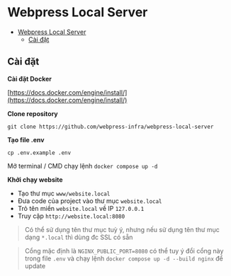 # Webpress Local Server

- [Webpress Local Server](#webpress-local-server)
  - [Cài đặt](#cài-đặt)


## Cài đặt

**Cài đặt Docker**

[https://docs.docker.com/engine/install/](https://docs.docker.com/engine/install/)

**Clone repository**

```
git clone https://github.com/webpress-infra/webpress-local-server
```

**Tạo file .env**

```
cp .env.example .env
```

Mở terminal / CMD chạy lệnh `docker compose up -d`

**Khởi chạy website**

- Tạo thư mục `www/website.local`
- Đưa code của project vào thư mục `website.local`
- Trỏ tên miền `website.local` về IP `127.0.0.1`
- Truy cập `http://website.local:8080`

> Có thể sử dụng tên thư mục tuỳ ý, nhưng nếu sử dụng tên thư mục dạng `*.local` thì dùng đc SSL có sẵn

> Cổng mặc định là `NGINX_PUBLIC_PORT=8080` có thể tuy ý đổi cổng này trong file `.env` và chạy lệnh `docker compose up -d --build nginx` để update